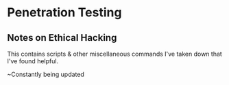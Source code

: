 # Penetration Testing
 ## Notes on Ethical Hacking

This contains scripts & other miscellaneous commands I've taken down that I've found helpful.

~Constantly being updated
